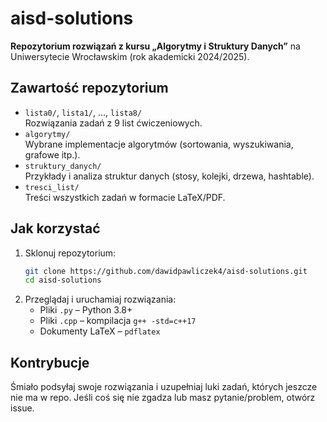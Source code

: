 # aisd-solutions

**Repozytorium rozwiązań z kursu „Algorytmy i Struktury Danych”** na Uniwersytecie Wrocławskim (rok akademicki 2024/2025).

## Zawartość repozytorium

- `lista0/`, `lista1/`, ..., `lista8/`\
  Rozwiązania zadań z 9 list ćwiczeniowych.
- `algorytmy/`\
  Wybrane implementacje algorytmów (sortowania, wyszukiwania, grafowe itp.).
- `struktury_danych/`\
  Przykłady i analiza struktur danych (stosy, kolejki, drzewa, hashtable).
- `tresci_list/`\
  Treści wszystkich zadań w formacie LaTeX/PDF.

## Jak korzystać

1. Sklonuj repozytorium:
   ```bash
   git clone https://github.com/dawidpawliczek4/aisd-solutions.git
   cd aisd-solutions
   ```
2. Przeglądaj i uruchamiaj rozwiązania:
   - Pliki `.py` – Python 3.8+
   - Pliki `.cpp` – kompilacja `g++ -std=c++17`
   - Dokumenty LaTeX – `pdflatex`

## Kontrybucje

Śmiało podsyłaj swoje rozwiązania i uzupełniaj luki zadań, których jeszcze nie ma w repo. Jeśli coś się nie zgadza lub masz pytanie/problem, otwórz issue.
